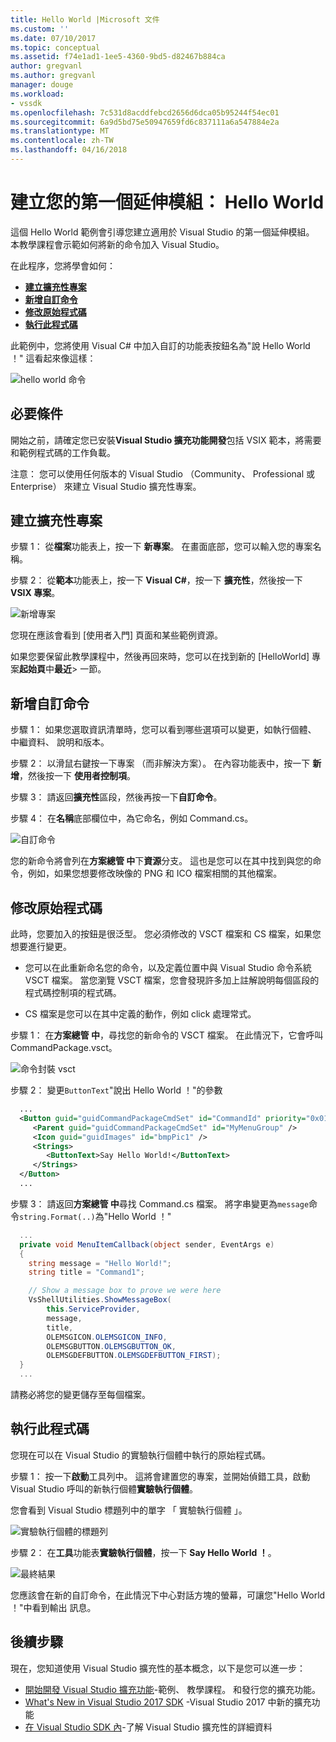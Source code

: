 ```yaml
---
title: Hello World |Microsoft 文件
ms.custom: ''
ms.date: 07/10/2017
ms.topic: conceptual
ms.assetid: f74e1ad1-1ee5-4360-9bd5-d82467b884ca
author: gregvanl
ms.author: gregvanl
manager: douge
ms.workload:
- vssdk
ms.openlocfilehash: 7c531d8acddfebcd2656d6dca05b95244f54ec01
ms.sourcegitcommit: 6a9d5bd75e50947659fd6c837111a6a547884e2a
ms.translationtype: MT
ms.contentlocale: zh-TW
ms.lasthandoff: 04/16/2018
---
```

# <a name="creating-your-first-extension-hello-world"></a>建立您的第一個延伸模組： Hello World

這個 Hello World 範例會引導您建立適用於 Visual Studio 的第一個延伸模組。 本教學課程會示範如何將新的命令加入 Visual Studio。

在此程序，您將學會如何：

* **[建立擴充性專案](#create-an-extensibility-project)**
* **[新增自訂命令](#add-a-custom-command)**
* **[修改原始程式碼](#modify-the-source-code)**
* **[執行此程式碼](#run-it)**

此範例中，您將使用 Visual C# 中加入自訂的功能表按鈕名為"說 Hello World ！" 這看起來像這樣：

![hello world 命令](media/hello-world-say-hello-world.png)

## <a name="prerequisites"></a>必要條件

開始之前，請確定您已安裝**Visual Studio 擴充功能開發**包括 VSIX 範本，將需要和範例程式碼的工作負載。

注意： 您可以使用任何版本的 Visual Studio （Community、 Professional 或 Enterprise） 來建立 Visual Studio 擴充性專案。

## <a name="create-an-extensibility-project"></a>建立擴充性專案

步驟 1： 從**檔案**功能表上，按一下 **新專案**。 在畫面底部，您可以輸入您的專案名稱。

步驟 2： 從**範本**功能表上，按一下  **Visual C#**，按一下 **擴充性**，然後按一下  **VSIX 專案**。

![新增專案](media/hello-world-new-project.png)

您現在應該會看到 [使用者入門] 頁面和某些範例資源。

如果您要保留此教學課程中，然後再回來時，您可以在找到新的 [HelloWorld] 專案**起始頁**中**最近**> 一節。

## <a name="add-a-custom-command"></a>新增自訂命令

步驟 1： 如果您選取資訊清單時，您可以看到哪些選項可以變更，如執行個體、 中繼資料、 說明和版本。

步驟 2： 以滑鼠右鍵按一下專案 （而非解決方案）。 在內容功能表中，按一下 **新增**，然後按一下 **使用者控制項**。

步驟 3： 請返回**擴充性**區段，然後再按一下**自訂命令**。

步驟 4： 在**名稱**底部欄位中，為它命名，例如 Command.cs。

![自訂命令](media/hello-world-custom-command.png)

您的新命令將會列在**方案總管 中**下**資源**分支。 這也是您可以在其中找到與您的命令，例如，如果您想要修改映像的 PNG 和 ICO 檔案相關的其他檔案。

## <a name="modify-the-source-code"></a>修改原始程式碼

此時，您要加入的按鈕是很泛型。 您必須修改的 VSCT 檔案和 CS 檔案，如果您想要進行變更。

* 您可以在此重新命名您的命令，以及定義位置中與 Visual Studio 命令系統 VSCT 檔案。 當您瀏覽 VSCT 檔案，您會發現許多加上註解說明每個區段的程式碼控制項的程式碼。

* CS 檔案是您可以在其中定義的動作，例如 click 處理常式。

步驟 1： 在**方案總管 中**，尋找您的新命令的 VSCT 檔案。 在此情況下，它會呼叫 CommandPackage.vsct。

![命令封裝 vsct](media/hello-world-command-package-vsct.png)

步驟 2： 變更`ButtonText`"說出 Hello World ！"的參數

```xml
  ...
  <Button guid="guidCommandPackageCmdSet" id="CommandId" priority="0x0100" type="Button">
     <Parent guid="guidCommandPackageCmdSet" id="MyMenuGroup" />
     <Icon guid="guidImages" id="bmpPic1" />
     <Strings>
        <ButtonText>Say Hello World!</ButtonText>
     </Strings>
  </Button>
  ...
```

步驟 3： 請返回**方案總管 中**尋找 Command.cs 檔案。 將字串變更為`message`命令`string.Format(..)`為"Hello World ！"

```csharp
  ...
  private void MenuItemCallback(object sender, EventArgs e)
  {
    string message = "Hello World!";
    string title = "Command1";

    // Show a message box to prove we were here
    VsShellUtilities.ShowMessageBox(
        this.ServiceProvider,
        message,
        title,
        OLEMSGICON.OLEMSGICON_INFO,
        OLEMSGBUTTON.OLEMSGBUTTON_OK,
        OLEMSGDEFBUTTON.OLEMSGDEFBUTTON_FIRST);
  }
  ...
```

請務必將您的變更儲存至每個檔案。

## <a name="run-it"></a>執行此程式碼

您現在可以在 Visual Studio 的實驗執行個體中執行的原始程式碼。

步驟 1： 按一下**啟動**工具列中。 這將會建置您的專案，並開始偵錯工具，啟動 Visual Studio 呼叫的新執行個體**實驗執行個體**。

您會看到 Visual Studio 標題列中的單字 「 實驗執行個體 」。

![實驗執行個體的標題列](media/hello-world-exp-instance.png)

步驟 2： 在**工具**功能表**實驗執行個體**，按一下  **Say Hello World ！**。

![最終結果](media/hello-world-final-result.png)

您應該會在新的自訂命令，在此情況下中心對話方塊的螢幕，可讓您"Hello World ！"中看到輸出 訊息。

## <a name="next-steps"></a>後續步驟

現在，您知道使用 Visual Studio 擴充性的基本概念，以下是您可以進一步：

* [開始開發 Visual Studio 擴充功能](starting-to-develop-visual-studio-extensions.md)-範例、 教學課程。 和發行您的擴充功能。
* [What's New in Visual Studio 2017 SDK](what-s-new-in-the-visual-studio-2017-sdk.md) -Visual Studio 2017 中新的擴充功能
* [在 Visual Studio SDK 內](internals/inside-the-visual-studio-sdk.md)-了解 Visual Studio 擴充性的詳細資料